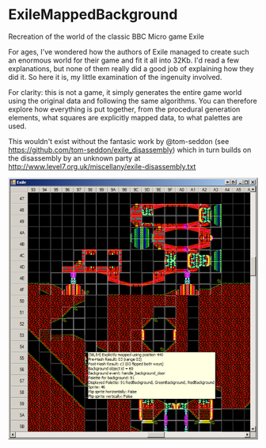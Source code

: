 # ExileMappedBackground
Recreation of the world of the classic BBC Micro game Exile

For ages, I've wondered how the authors of Exile managed to create such an enormous world for their game and fit it all into 32Kb. I'd read a few explanations, but none of them really did a good job of explaining how they did it. So here it is, my little examination of the ingenuity involved.

For clarity: this is not a game, it simply generates the entire game world using the original data and following the same algorithms. You can therefore explore how everything is put together, from the procedural generation elements, what squares are explicitly mapped data, to what palettes are used.

This wouldn't exist without the fantasic work by @tom-seddon (see https://github.com/tom-seddon/exile_disassembly) which in turn builds on the disassembly by an unknown party at http://www.level7.org.uk/miscellany/exile-disassembly.txt

![screen shot](https://github.com/JonSaffron/ExileMappedBackground/blob/master/Doco/ScreenShot.png?raw=true "Screenshot")
